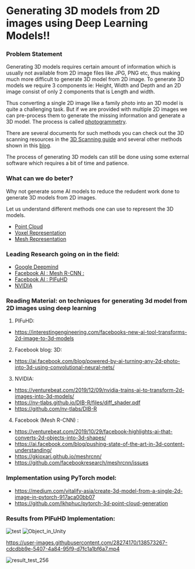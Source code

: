 # Generating 3D models from 2D images using Deep Learning Models!!

### Problem Statement
Generating 3D models requires certain amount of information which is usually not available from 2D image files like JPG, PNG etc, thus making much more difficult to generate 3D model from 2D image. To generate 3D models we require 3 components ie: Height, Width and Depth and an 2D image consist of only 2 components that is Length and width.

Thus converting a single 2D image like a family photo into an 3D model is quite a challenging task. But if we are provided with multiple 2D images we can pre-process them to generate the missing information and generate a 3D model. The process is called [photogrammetry](https://en.wikipedia.org/wiki/Photogrammetry#:~:text=Photogrammetry%20is%20the%20science%20and,radiant%20imagery%20and%20other%20phenomena.). 

There are several documents for such methods you can check out the 3D scanning resources in the [3D Scanning guide](https://help.sketchfab.com/hc/en-us/articles/202591983-3D-Scanning-Software) and several other methods shown in this [blog](https://www.rankred.com/convert-2d-images-to-3d/).

The process of generating 3D models can still be done using some external software which requires a bit of time and patience. 

### What can we do beter?
Why not generate some AI models to reduce the redudent work done to generate 3D models from 2D images.

Let us understand different methods one can use to represent the 3D models.
- [Point Cloud](https://arxiv.org/pdf/1612.00603.pdf)
- [Voxel Representation](https://arxiv.org/pdf/1604.00449.pdf) 
- [Mesh Representation](https://arxiv.org/pdf/1804.01654.pdf)

### Leading Research going on in the field:  

- [Google Deepmind](https://deepmind.com/blog/article/neural-scene-representation-and-rendering)
- [Facebook AI : Mesh R-CNN :](https://arxiv.org/pdf/1906.02739.pdf)
- [Facebook AI : PIFuHD](https://arxiv.org/pdf/2004.00452.pdf)
- [NVIDIA](https://nv-tlabs.github.io/DIB-R/files/diff_shader.pdf)

### Reading Material: on techniques for generating 3d model from 2D images using deep learning

1. PIFuHD: 
- https://interestingengineering.com/facebooks-new-ai-tool-transforms-2d-image-to-3d-models
2. Facebook blog: 3D: 
- https://ai.facebook.com/blog/powered-by-ai-turning-any-2d-photo-into-3d-using-convolutional-neural-nets/
3. NVIDIA: 
- https://venturebeat.com/2019/12/09/nvidia-trains-ai-to-transform-2d-images-into-3d-models/
- https://nv-tlabs.github.io/DIB-R/files/diff_shader.pdf
- https://github.com/nv-tlabs/DIB-R
4. Facebook (Mesh R-CNN) : 
- https://venturebeat.com/2019/10/29/facebook-highlights-ai-that-converts-2d-objects-into-3d-shapes/
- https://ai.facebook.com/blog/pushing-state-of-the-art-in-3d-content-understanding/
- https://gkioxari.github.io/meshrcnn/
- https://github.com/facebookresearch/meshrcnn/issues

### Implementation using PyTorch model: 
- https://medium.com/vitalify-asia/create-3d-model-from-a-single-2d-image-in-pytorch-917aca00bb07
- https://github.com/lkhphuc/pytorch-3d-point-cloud-generation

### Results from PIFuHD Implementation:


![test](https://user-images.githubusercontent.com/28274170/138573199-98f8ea07-a745-438a-9ec5-ea36238ef0be.png)
![Object_in_Unity](https://user-images.githubusercontent.com/28274170/138573201-f8159268-accf-42e2-a84e-244c8ff989fe.JPG)

https://user-images.githubusercontent.com/28274170/138573267-cdcdbb9e-5407-4a84-95f9-d7fc1a1bf6a7.mp4

![result_test_256](https://user-images.githubusercontent.com/28274170/138573203-db8a5a2b-73e4-44b4-8b44-f628305fad20.png)
